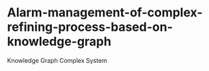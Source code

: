 # Alarm-management-of-complex-refining-process-based-on-knowledge-graph
Knowledge Graph Complex System
